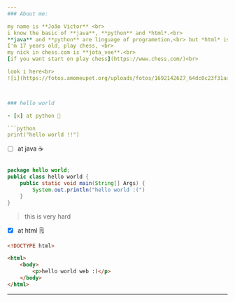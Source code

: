 ```yaml
---
### About me:

my name is **João Victor** <br>
i know the basic of **java**, **python** and *html*.<br>
**java** and **python** are linguage of programetion,<br> but *html* is language of marking, <br>kind this file *markdown*, what too is language of marking.<br>
I'm 17 years old, play chess, <br>
my nick in chess.com is **jota_vee**.<br>
[if you want start on play chess](https://www.chess.com/)<br>

look i here<br>
![i](https://fotos.amomeupet.org/uploads/fotos/1692142627_64dc0c23f31aa_hd.jpeg)



### hello world 

- [x] at python 🐍

```python
print("hello world !!")
```
- [ ] at java ☕

```java

package hello world;
public class hello world {
    public static void main(String[] Args) {
        System.out.println("hello world :(")
    }
}
```
> this is very hard<br>

  - [x] at html 🗒️

```html
<!DOCTYPE html>

<html>
    <body>
        <p>hello world web :)</p>
    </body>
</html>
```
---
```

